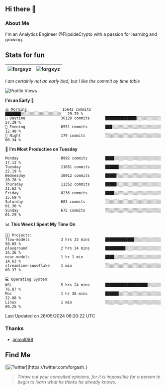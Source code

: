 ## Hi there 👋

### About Me

I'm an Analytics Engineer @FlipsideCrypto with a passion for learning and growing.
  
## Stats for fun

| <img align="center" src="https://github-readme-streak-stats.herokuapp.com/?user=forgxyz&theme=tokyonight" alt="forgxyz" /> | <img align="center" src="https://github-readme-stats.vercel.app/api?username=forgxyz&theme=tokyonight&show_icons=true" alt="forgxyz" /> |
| ------------- |------------- |

*I am certainly not an early bird, but I like the commit by time table*  

<!--START_SECTION:waka-->
![Profile Views](http://img.shields.io/badge/Profile%20Views-0-blue)

**I'm an Early 🐤** 

```text
🌞 Morning                15642 commits       ███████░░░░░░░░░░░░░░░░░░   29.79 % 
🌆 Daytime                30129 commits       ██████████████░░░░░░░░░░░   57.39 % 
🌃 Evening                6551 commits        ███░░░░░░░░░░░░░░░░░░░░░░   12.48 % 
🌙 Night                  179 commits         ░░░░░░░░░░░░░░░░░░░░░░░░░   00.34 % 
```
📅 **I'm Most Productive on Tuesday** 

```text
Monday                   8992 commits        ████░░░░░░░░░░░░░░░░░░░░░   17.13 % 
Tuesday                  11651 commits       ██████░░░░░░░░░░░░░░░░░░░   22.19 % 
Wednesday                10912 commits       █████░░░░░░░░░░░░░░░░░░░░   20.78 % 
Thursday                 11352 commits       █████░░░░░░░░░░░░░░░░░░░░   21.62 % 
Friday                   8236 commits        ████░░░░░░░░░░░░░░░░░░░░░   15.69 % 
Saturday                 683 commits         ░░░░░░░░░░░░░░░░░░░░░░░░░   01.30 % 
Sunday                   675 commits         ░░░░░░░░░░░░░░░░░░░░░░░░░   01.29 % 
```


📊 **This Week I Spent My Time On** 

```text
🐱‍💻 Projects: 
flow-models              3 hrs 33 mins       █████████████░░░░░░░░░░░░   50.65 % 
playground               2 hrs 24 mins       █████████░░░░░░░░░░░░░░░░   34.36 % 
near-models              1 hr 1 min          ████░░░░░░░░░░░░░░░░░░░░░   14.63 % 
streamline-snowflake     1 min               ░░░░░░░░░░░░░░░░░░░░░░░░░   00.37 % 

💻 Operating System: 
WSL                      5 hrs 24 mins       ███████████████████░░░░░░   76.87 % 
Mac                      1 hr 36 mins        ██████░░░░░░░░░░░░░░░░░░░   22.88 % 
Linux                    1 min               ░░░░░░░░░░░░░░░░░░░░░░░░░   00.25 % 
```


 Last Updated on 26/05/2024 06:20:22 UTC
<!--END_SECTION:waka-->

### Thanks
 - [anmol098](https://github.com/anmol098/waka-readme-stats/)
  
## Find Me
[![Twitter](https://img.shields.io/twitter/url/https/twitter.com/forgash_.svg?style=social&label=Follow%20%40forgash_)](https://twitter.com/forgash_)


> *Throw out your conceited opinions, for it is impossible for a person to begin to learn what he thinks he already knows.* 
